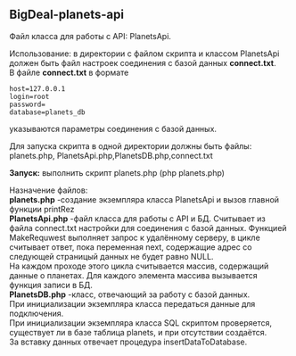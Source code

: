 ## BigDeal-planets-api

Файл класса для работы с API: PlanetsApi.

Использование: в директории с файлом скрипта и классом PlanetsApi должен быть файл настроек соединения с базой данных <b>connect.txt</b>.<br>
В файле <b>connect.txt</b> в формате <br>
```
host=127.0.0.1 
login=root  
password=    
database=planets_db 
```
указываются параметры соединения с базой данных.

Для запуска скрипта в одной директории должны быть файлы:  planets.php, PlanetsApi.php,PlanetsDB.php,connect.txt

<b>Запуск:</b> выполнить скрипт planets.php (php planets.php)

Назначение файлов: <br>
<b>planets.php</b> -создание экземпляра класса PlanetsApi и вызов главной функции printRez <br>
<b>PlanetsApi.php</b> -файл класса для работы с API и БД. Считывает из файла  connect.txt настройки для соединения с базой данных.
Функцией MakeRequwest выполняет запрос к удалённому серверу, 
в цикле считывает ответ, пока переменная next, содержащие адрес со следующей страницый данных не будет равно NULL. <br>
На каждом проходе этого цикла считывается массив, содержащий данные о планетах.
Для каждого элемента массива вызывается функция записи в БД. <br>
<b>PlanetsDB.php</b> -класс, отвечающий за работу с базой данных. <br> 
При инициализации экземпляра класса передаться данные для подключения.<br>
При инициализации экземпляра класса SQL скриптом проверяется, существует ли в базе таблица planets, и при отсутствии создаётся.<br>
За вставку данных отвечает процедура insertDataToDatabase.
